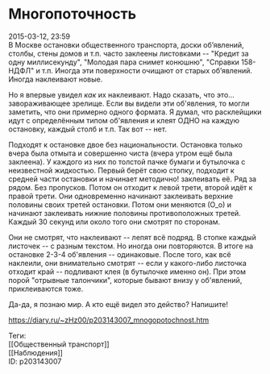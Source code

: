 Многопоточность
================

   
 2015-03-12, 23:59   
  В Москве остановки общественного транспорта, доски об’явлений, столбы, стены домов и т.п. часто заклеены листовками -- "Кредит за одну миллисекунду", "Молодая пара снимет конюшню", "Справки 158-НДФЛ" и т.п. Иногда эти поверхности очищают от старых об’явлений. Иногда наклеивают новые.   
   
 Но я впервые увидел  *как*  их наклеивают. Надо сказать, что это... завораживающее зрелище. Если вы видели эти об'явления, то могли заметить, что они примерно одного формата. Я думал, что расклейщики идут с определённым типом об'явления и клеят ОДНО на каждую остановку, каждый столб и т.п. Так вот -- нет.   
   
 Подходят к остановке двое без национальности. Остановка только вчера была отмыта и совершенно чиста (вчера утром ещё была заклеена). У каждого из них по толстой пачке бумаги и бутылочка с неизвестной жидкостью. Первый берёт свою стопку, подходит к средней части остановки и начинает методично! заклеивать её. Ряд за рядом. Без пропусков. Потом он отходит к левой трети, второй идёт к правой трети. Они одновременно начинают заклеивать верхние половины своих третей остановки. Потом они меняются (О\_о) и начинают заклеивать нижние половины противоположных третей. Каждый 30 секунд или около того они смотрят по сторонам.   
   
 Они не смотрят, что наклеивают -- лепят всё подряд. В стопке каждый листочек -- с разным текстом. Но иногда они повторяются. В итоге на остановке 2-3-4 об'явления -- одинаковые. После того, как всё наклеили, они внимательно смотрят -- если у какого-либо листочка отходит край -- подливают клея (в бутылочке именно он). При этом порой "отрывные талончики", которые бывают внизу у об'явлений, приклеиваются тоже.   
   
 Да-да, я познаю мир. А кто ещё видел это действо? Напишите!   
    
 <https://diary.ru/~zHz00/p203143007_mnogopotochnost.htm>   
   
 Теги:   
 [[Общественный транспорт]]   
 [[Наблюдения]]   
 ID: p203143007